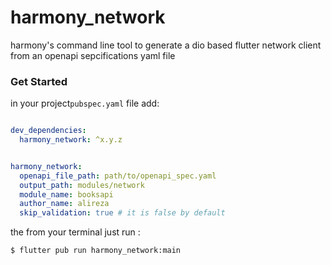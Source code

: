# harmony_network
harmony's command line tool to generate a dio based flutter network client from an openapi sepcifications yaml file

### Get Started
in your project`pubspec.yaml` file add:
```yaml

dev_dependencies:
  harmony_network: ^x.y.z


harmony_network:
  openapi_file_path: path/to/openapi_spec.yaml
  output_path: modules/network
  module_name: booksapi
  author_name: alireza
  skip_validation: true # it is false by default
```

the from your terminal just run :

```
$ flutter pub run harmony_network:main
```



